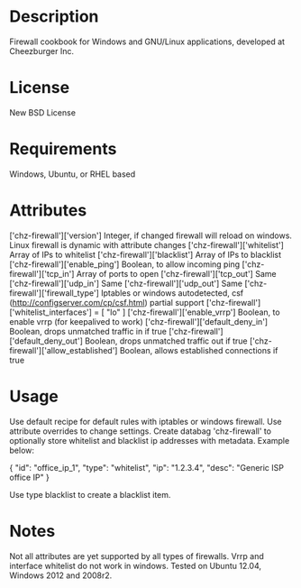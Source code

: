 Description
===========
Firewall cookbook for Windows and GNU/Linux applications, developed at Cheezburger Inc.

License
=======
New BSD License

Requirements
============
Windows, Ubuntu, or RHEL based

Attributes
==========
['chz-firewall']['version']		Integer, if changed firewall will reload on windows. 
					Linux firewall is dynamic with attribute changes
['chz-firewall']['whitelist']		Array of IPs to whitelist
['chz-firewall']['blacklist']		Array of IPs to blacklist
['chz-firewall']['enable_ping']		Boolean, to allow incoming ping
['chz-firewall']['tcp_in']		Array of ports to open
['chz-firewall']['tcp_out']		Same
['chz-firewall']['udp_in'] 		Same
['chz-firewall']['udp_out']		Same
['chz-firewall']['firewall_type']	Iptables or windows autodetected, csf (http://configserver.com/cp/csf.html) partial support
['chz-firewall']['whitelist_interfaces'] = [ "lo" ]
['chz-firewall']['enable_vrrp']         Boolean, to enable vrrp (for keepalived to work)
['chz-firewall']['default_deny_in']     Boolean, drops unmatched traffic in if true
['chz-firewall']['default_deny_out']    Boolean, drops unmatched traffic out if true
['chz-firewall']['allow_established']   Boolean, allows established connections if true


Usage
=====
Use default recipe for default rules with iptables or windows firewall.
Use attribute overrides to change settings.
Create databag 'chz-firewall' to optionally store whitelist and blacklist ip addresses with metadata. Example below:

   {
       "id": "office_ip_1",
       "type": "whitelist",
       "ip": "1.2.3.4",
       "desc": "Generic ISP office IP"
   }

Use type blacklist to create a blacklist item.


Notes
=====
Not all attributes are yet supported by all types of firewalls. Vrrp and interface whitelist do not work in windows.
Tested on Ubuntu 12.04, Windows 2012 and 2008r2.
